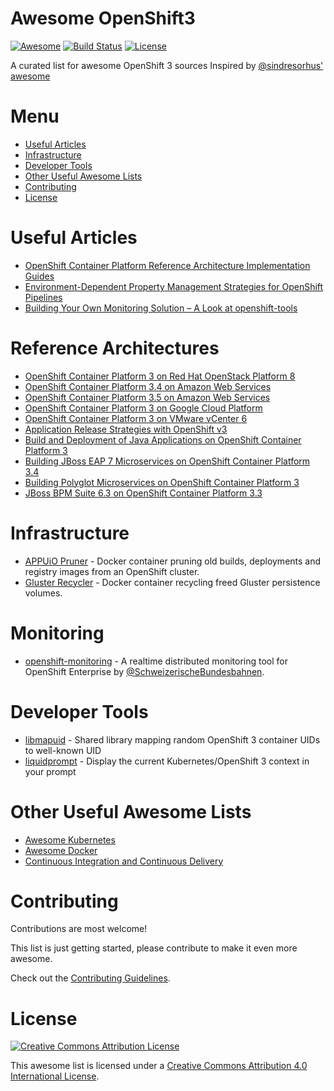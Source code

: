 Awesome OpenShift3
=======================================================================

[![Awesome](https://cdn.rawgit.com/sindresorhus/awesome/d7305f38d29fed78fa85652e3a63e154dd8e8829/media/badge.svg)](https://github.com/sindresorhus/awesome)
[![Build Status](https://travis-ci.org/oscp/awesome-openshift3.svg?branch=master)](https://travis-ci.org/oscp/awesome-openshift3)
[![License](https://img.shields.io/badge/License-CC%20by%204.0-brightgreen.svg)](http://creativecommons.org/licenses/by/4.0/)

A curated list for awesome OpenShift 3 sources
Inspired by [@sindresorhus' awesome](https://github.com/sindresorhus/awesome)

Menu
=======================================================================

* [Useful Articles](#useful-articles)
* [Infrastructure](#infrastructure)
* [Developer Tools](#developer-tools)
* [Other Useful Awesome Lists](#awesome-lists)
* [Contributing](#contributing)
* [License](#license)

Useful Articles
=======================================================================

* [OpenShift Container Platform Reference Architecture Implementation Guides](https://blog.openshift.com/openshift-container-platform-reference-architecture-implementation-guides/)
* [Environment-Dependent Property Management Strategies for OpenShift Pipelines](https://blog.openshift.com/environment-dependent-property-management-strategies-openshift-pipelines/)
* [Building Your Own Monitoring Solution – A Look at openshift-tools](https://blog.openshift.com/build-monitoring-solution-look-openshift-tools/)

Reference Architectures
=======================================================================

* [OpenShift Container Platform 3 on Red Hat OpenStack Platform 8](https://access.redhat.com/articles/2743631)
* [OpenShift Container Platform 3.4 on Amazon Web Services](https://access.redhat.com/articles/2623521)
* [OpenShift Container Platform 3.5 on Amazon Web Services](https://access.redhat.com/articles/3018151)
* [OpenShift Container Platform 3 on Google Cloud Platform ](https://access.redhat.com/articles/2751521)
* [OpenShift Container Platform 3 on VMware vCenter 6](https://access.redhat.com/articles/2745171)
* [Application Release Strategies with OpenShift v3](https://access.redhat.com/articles/2897391)
* [Build and Deployment of Java Applications on OpenShift Container Platform 3](https://access.redhat.com/articles/3016691)
* [Building JBoss EAP 7 Microservices on OpenShift Container Platform 3.4](https://access.redhat.com/articles/2407801)
* [Building Polyglot Microservices on OpenShift Container Platform 3](https://access.redhat.com/articles/2893381)
* [JBoss BPM Suite 6.3 on OpenShift Container Platform 3.3](https://access.redhat.com/articles/2893421)

Infrastructure
=======================================================================

* [APPUiO Pruner](https://github.com/appuio/appuio-pruner) - Docker container pruning old builds, deployments and registry images from an OpenShift cluster.
* [Gluster Recycler](https://github.com/appuio/gluster-recycler) - Docker container recycling freed Gluster persistence volumes.

Monitoring
=======================================================================

* [openshift-monitoring](https://github.com/oscp/openshift-monitoring) - A realtime distributed monitoring tool for OpenShift Enterprise by [@SchweizerischeBundesbahnen](https://github.com/SchweizerischeBundesbahnen).

Developer Tools
=======================================================================

* [libmapuid](https://github.com/appuio/libmapuid) -  Shared library mapping random OpenShift 3 container UIDs to well-known UID
* [liquidprompt](https://github.com/dtschan/liquidprompt) - Display the current Kubernetes/OpenShift 3 context in your prompt

Other Useful Awesome Lists
=======================================================================

* [Awesome Kubernetes](https://github.com/ramitsurana/awesome-kubernetes)
* [Awesome Docker](https://github.com/veggiemonk/awesome-docker)
* [Continuous Integration and Continuous Delivery](https://github.com/ciandcd/awesome-ciandcd)

Contributing
=======================================================================

Contributions are most welcome!

This list is just getting started, please contribute to make it even more awesome.

Check out the [Contributing Guidelines](CONTRIBUTING.md).

License
=======================================================================

[![Creative Commons Attribution License](https://mirrors.creativecommons.org/presskit/buttons/88x31/svg/by.svg)](http://creativecommons.org/licenses/by/4.0)

This awesome list is licensed under a [Creative Commons Attribution 4.0 International License](http://creativecommons.org/licenses/by/4.0).
